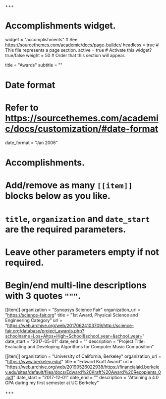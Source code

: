 +++
# Accomplishments widget.
widget = "accomplishments"  # See https://sourcethemes.com/academic/docs/page-builder/
headless = true  # This file represents a page section.
active = true  # Activate this widget? true/false
weight = 50  # Order that this section will appear.

title = "Awards"
subtitle = ""

# Date format
#   Refer to https://sourcethemes.com/academic/docs/customization/#date-format
date_format = "Jan 2006"

# Accomplishments.
#   Add/remove as many `[[item]]` blocks below as you like.
#   `title`, `organization` and `date_start` are the required parameters.
#   Leave other parameters empty if not required.
#   Begin/end multi-line descriptions with 3 quotes `"""`.

[[item]]
  organization = "Synopsys Science Fair"
  organization_url = "https://science-fair.org"
  title = "1st Award, Physical Science and Engineering Category"
  url = "https://web.archive.org/web/20170624103709/http://science-fair.org/database/project_awards.php?schoolname=Los+Altos+High+School&school_year=&school_year="
  date_start = "2017-05-01"
  date_end = ""
  description = "Project Title: Evaluating and Developing Algorithms for Computer Music Composition"

[[item]]
  organization = "University of California, Berkeley"
  organization_url = "https://www.berkeley.edu/"
  title = "Edward Kraft Award"
  url = "https://web.archive.org/web/20190526022938/https://financialaid.berkeley.edu/sites/default/files/docs/Edward%20Kraft%20Award%20Recopients_0.pdf"
  date_start = "2017-12-01"
  date_end = ""
  description = "Attaining a 4.0 GPA during my first semester at UC Berkeley"

+++
